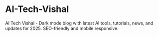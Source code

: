 # AI-Tech-Vishal
AI Tech Vishal - Dark mode blog with latest AI tools, tutorials, news, and updates for 2025. SEO-friendly and mobile responsive.
